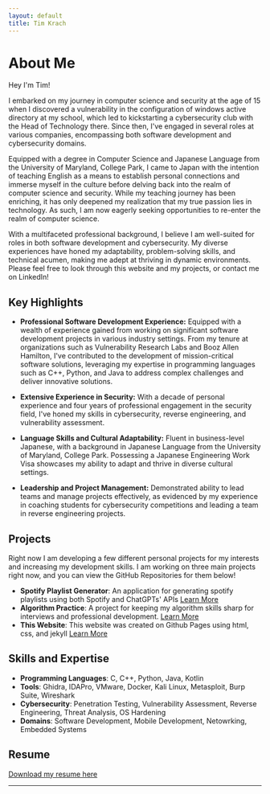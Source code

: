 ```yaml
---
layout: default
title: Tim Krach
---
```


# About Me

Hey I'm Tim!

I embarked on my journey in computer science and security at the age of 15 when I discovered a vulnerability in the configuration of windows active directory at my school, which led to kickstarting a cybersecurity club with the Head of Technology there. Since then, I've engaged in several roles at various companies, encompassing both software development and cybersecurity domains.

Equipped with a degree in Computer Science and Japanese Language from the University of Maryland, College Park, I came to Japan with the intention of teaching English as a means to establish personal connections and immerse myself in the culture before delving back into the realm of computer science and security. While my teaching journey has been enriching, it has only deepened my realization that my true passion lies in technology.  As such, I am now eagerly seeking opportunities to re-enter the realm of computer science.

With a multifaceted professional background, I believe I am well-suited for roles in both software development and cybersecurity. My diverse experiences have honed my adaptability, problem-solving skills, and technical acumen, making me adept at thriving in dynamic environments. Please feel free to look through this website and my projects, or contact me on LinkedIn!

## Key Highlights
- **Professional Software Development Experience:** Equipped with a wealth of experience gained from working on significant software development projects in various industry settings. From my tenure at organizations such as Vulnerability Research Labs and Booz Allen Hamilton, I've contributed to the development of mission-critical software solutions, leveraging my expertise in programming languages such as C++, Python, and Java to address complex challenges and deliver innovative solutions.
  
- **Extensive Experience in Security:** With a decade of personal experience and four years of professional engagement in the security field, I've honed my skills in cybersecurity, reverse engineering, and vulnerability assessment.
  
- **Language Skills and Cultural Adaptability:** Fluent in business-level Japanese, with a background in Japanese Language from the University of Maryland, College Park. Possessing a Japanese Engineering Work Visa showcases my ability to adapt and thrive in diverse cultural settings.
  
- **Leadership and Project Management:** Demonstrated ability to lead teams and manage projects effectively, as evidenced by my experience in coaching students for cybersecurity competitions and leading a team in reverse engineering projects.
  
## Projects
Right now I am developing a few different personal projects for my interests and increasing my development skills. I am working on three main projects right now, and you can view the GitHub Repositories for them below!
- **Spotify Playlist Generator**: An application for generating spotify playlists using both Spotify and ChatGPTs' APIs [Learn More](https://github.com/tkrach/SpotifyRecommendations)
- **Algorithm Practice**: A project for keeping my algorithm skills sharp for interviews and professional development. [Learn More](https://github.com/tkrach/codingPractice)
- **This Website**: This website was created on Github Pages using html, css, and jekyll [Learn More](https://github.com/tkrach/tkrach.github.io)


## Skills and Expertise
- **Programming Languages**: C, C++, Python, Java, Kotlin
- **Tools**: Ghidra, IDAPro, VMware, Docker, Kali Linux, Metasploit, Burp Suite, Wireshark
- **Cybersecurity**: Penetration Testing, Vulnerability Assessment, Reverse Engineering, Threat Analysis, OS Hardening
- **Domains**: Software Development, Mobile Development, Netowrking, Embedded Systems

## Resume
[Download my resume here](https://github.com/tkrach/tkrach.github.io/raw/main/resume/ResumeEn.pdf)

---
